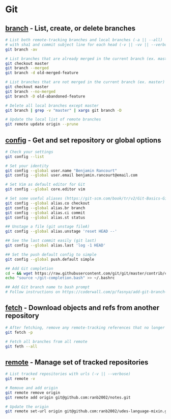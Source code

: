 # Git
## [branch](https://git-scm.com/docs/git-branch) - List, create, or delete branches
```bash
# List both remote-tracking branches and local branches (-a || --all)
# with sha1 and commit subject line for each head (-v || -vv || --verborse)
git branch -av

# List branches that are already merged in the current branch (ex. master)
git checkout master
git branch --merged
git branch -d old-merged-feature

# List branches that are not merged in the current branch (ex. master)
git checkout master
git branch --no-merged
git branch -D old-abandoned-feature

# Delete all local branches except master
git branch | grep -v "master" | xargs git branch -D

# Update the local list of remote branches
git remote update origin --prune
```

## [config](https://git-scm.com/docs/git-config) - Get and set repository or global options
```bash
# Check your settings
git config --list

# Set your identity
git config --global user.name "Benjamin Rancourt"
git config --global user.email benjamin.rancourt@email.com

# Set Vim as default editor for Git
git config --global core.editor vim

# Set some useful aliases (https://git-scm.com/book/tr/v2/Git-Basics-Git-Aliases)
git config --global alias.co checkout
git config --global alias.br branch
git config --global alias.ci commit
git config --global alias.st status

## Unstage a file (git unstage fileA)
git config --global alias.unstage 'reset HEAD --'

## See the last commit easily (git last)
git config --global alias.last 'log -1 HEAD'

## Set the push default config to simple
git config --global push.default simple

## Add Git completion
cd ~ && wget https://raw.githubusercontent.com/git/git/master/contrib/completion/git-completion.bash
echo "source ~/git-completion.bash" >> ~/.bashrc

## Add Git branch name to bash prompt
# Follow instructions on https://coderwall.com/p/fasnya/add-git-branch-name-to-bash-prompt
```

## [fetch](https://git-scm.com/docs/git-fetch) - Download objects and refs from another repository
```bash
# After fetching, remove any remote-tracking references that no longer exist on the remote (-p || --prune)
git fetch -p

# Fetch all branches from all remote
git feth --all
```

## [remote](https://git-scm.com/docs/git-remote) - Manage set of tracked repositories
```bash
# List tracked repositories with urls (-v || --verbose)
git remote -v

# Remove and add origin
git remote remove origin
git remote add origin git@github.com:ranb2002/notes.git

# Update the origin
git remote set-url origin git@github.com:ranb2002/udes-language-mixin.git
```
